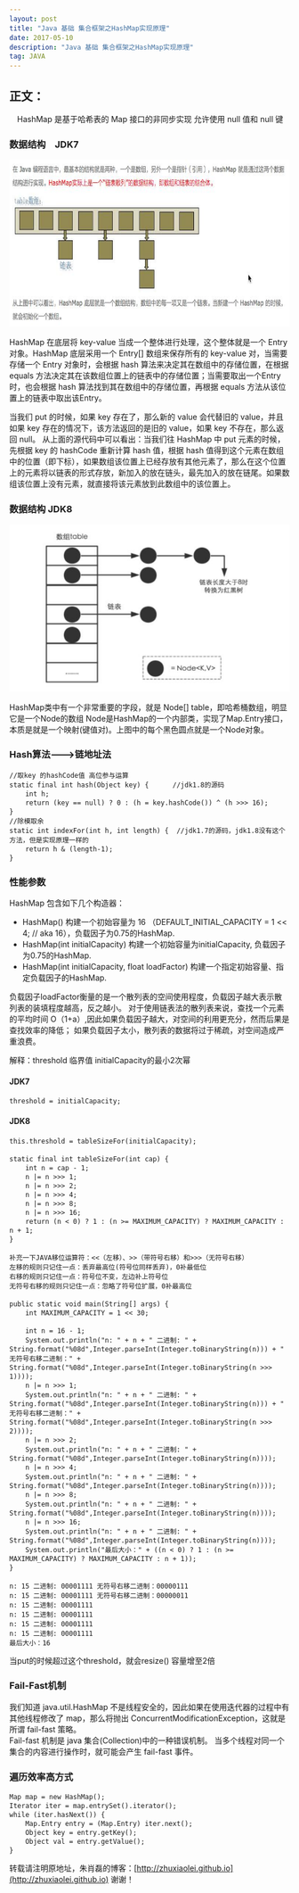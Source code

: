 ```yaml
---
layout: post
title: "Java 基础 集合框架之HashMap实现原理"
date: 2017-05-10 
description: "Java 基础 集合框架之HashMap实现原理"
tag: JAVA 
---  
```

 
## 正文：
　HashMap 是基于哈希表的 Map 接口的非同步实现
  允许使用 null 值和 null 键

### 数据结构　JDK7

<div align="center">
	<img src="/images/posts/java-basic/Collectionframework/HashMap/hashmap.jpg" height="300" width="800">  
</div>

HashMap 在底层将 key-value 当成一个整体进行处理，这个整体就是一个 Entry 对象。HashMap 底层采用一个 Entry[] 数组来保存所有的 key-value 对，当需要存储一个 Entry 对象时，会根据 hash 算法来决定其在数组中的存储位置，在根据 equals 方法决定其在该数组位置上的链表中的存储位置；当需要取出一个Entry 时，也会根据 hash 算法找到其在数组中的存储位置，再根据 equals 方法从该位置上的链表中取出该Entry。


当我们 put 的时候，如果 key 存在了，那么新的 value 会代替旧的 value，并且如果 key 存在的情况下，该方法返回的是旧的 value，如果 key 不存在，那么返回 null。 
从上面的源代码中可以看出：当我们往 HashMap 中 put 元素的时候，先根据 key 的 hashCode 重新计算 hash 值，根据 hash 值得到这个元素在数组中的位置（即下标），如果数组该位置上已经存放有其他元素了，那么在这个位置上的元素将以链表的形式存放，新加入的放在链头，最先加入的放在链尾。如果数组该位置上没有元素，就直接将该元素放到此数组中的该位置上。

### 数据结构 JDK8

<div align="center">
	<img src="/images/posts/java-basic/Collectionframework/HashMap/HashMapjdk8.jpg" height="300" width="800">  
</div>

HashMap类中有一个非常重要的字段，就是 Node[] table，即哈希桶数组，明显它是一个Node的数组
Node是HashMap的一个内部类，实现了Map.Entry接口，本质是就是一个映射(键值对)。上图中的每个黑色圆点就是一个Node对象。

### Hash算法--->链地址法
	
	//取key 的hashCode值 高位参与运算
	static final int hash(Object key) {      //jdk1.8的源码
        int h;
        return (key == null) ? 0 : (h = key.hashCode()) ^ (h >>> 16);
    }
    //除模取余
    static int indexFor(int h, int length) {  //jdk1.7的源码，jdk1.8没有这个方法，但是实现原理一样的
     	return h & (length-1); 
	}


### 性能参数 
	
HashMap 包含如下几个构造器：

* HashMap() 构建一个初始容量为 16 （DEFAULT_INITIAL_CAPACITY = 1 << 4; // aka 16），负载因子为0.75的HashMap.
* HashMap(int initialCapacity) 构建一个初始容量为initialCapacity, 负载因子为0.75的HashMap.
* HashMap(int initialCapacity, float loadFactor) 构建一个指定初始容量、指定负载因子的HashMap.

负载因子loadFactor衡量的是一个散列表的空间使用程度，负载因子越大表示散列表的装填程度越高，反之越小。
对于使用链表法的散列表来说，查找一个元素的平均时间 O（1+a）,因此如果负载因子越大，对空间的利用更充分，然而后果是查找效率的降低；
如果负载因子太小，散列表的数据将过于稀疏，对空间造成严重浪费。

解释：threshold 临界值 initialCapacity的最小2次幂

#### JDK7
	threshold = initialCapacity;

#### JDK8
	this.threshold = tableSizeFor(initialCapacity);

	static final int tableSizeFor(int cap) {
        int n = cap - 1;
        n |= n >>> 1;
        n |= n >>> 2;
        n |= n >>> 4;
        n |= n >>> 8;
        n |= n >>> 16;
        return (n < 0) ? 1 : (n >= MAXIMUM_CAPACITY) ? MAXIMUM_CAPACITY : n + 1;
    }

    补充一下JAVA移位运算符：<<（左移）、>>（带符号右移）和>>>（无符号右移）
    左移的规则只记住一点：丢弃最高位(符号位同样丢弃)，0补最低位
    右移的规则只记住一点：符号位不变，左边补上符号位
    无符号右移的规则只记住一点：忽略了符号位扩展，0补最高位

    public static void main(String[] args) {
		int MAXIMUM_CAPACITY = 1 << 30;
		
		int n = 16 - 1;
		System.out.println("n: " + n + " 二进制: " + String.format("%08d",Integer.parseInt(Integer.toBinaryString(n))) + " 无符号右移二进制：" + String.format("%08d",Integer.parseInt(Integer.toBinaryString(n >>> 1))));
        n |= n >>> 1;
		System.out.println("n: " + n + " 二进制: " + String.format("%08d",Integer.parseInt(Integer.toBinaryString(n))) + " 无符号右移二进制：" + String.format("%08d",Integer.parseInt(Integer.toBinaryString(n >>> 2))));
        n |= n >>> 2;
        System.out.println("n: " + n + " 二进制: " + String.format("%08d",Integer.parseInt(Integer.toBinaryString(n))));
        n |= n >>> 4;
        System.out.println("n: " + n + " 二进制: " + String.format("%08d",Integer.parseInt(Integer.toBinaryString(n))));
        n |= n >>> 8;
        System.out.println("n: " + n + " 二进制: " + String.format("%08d",Integer.parseInt(Integer.toBinaryString(n))));
        n |= n >>> 16;
        System.out.println("n: " + n + " 二进制: " + String.format("%08d",Integer.parseInt(Integer.toBinaryString(n))));
        System.out.println("最后大小：" + ((n < 0) ? 1 : (n >= MAXIMUM_CAPACITY) ? MAXIMUM_CAPACITY : n + 1));
	}

	n: 15 二进制: 00001111 无符号右移二进制：00000111
	n: 15 二进制: 00001111 无符号右移二进制：00000011
	n: 15 二进制: 00001111
	n: 15 二进制: 00001111
	n: 15 二进制: 00001111
	n: 15 二进制: 00001111
	最后大小：16

当put的时候超过这个threshold，就会resize() 容量增至2倍

### Fail-Fast机制

我们知道 java.util.HashMap 不是线程安全的，因此如果在使用迭代器的过程中有其他线程修改了 map，那么将抛出 ConcurrentModificationException，这就是所谓 fail-fast 策略。  
Fail-fast 机制是 java 集合(Collection)中的一种错误机制。 当多个线程对同一个集合的内容进行操作时，就可能会产生 fail-fast 事件。

### 遍历效率高方式

	Map map = new HashMap();
	Iterator iter = map.entrySet().iterator();
	while (iter.hasNext()) {
		Map.Entry entry = (Map.Entry) iter.next();
		Object key = entry.getKey();
		Object val = entry.getValue();
	}



转载请注明原地址，朱肖磊的博客：[http://zhuxiaolei.github.io](http://zhuxiaolei.github.io) 谢谢！